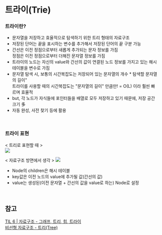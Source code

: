 # 트라이(Trie)
### 트라이란?
* 문자열을 저장하고 효율적으로 탐색하기 위한 트리 형태의 자료구조
* 저장된 단어는 끝을 표시하는 변수를 추가해서 저장된 단어의 끝 구분 가능
* 간선은 이전 정점으로부터 새롭게 추가되는 문자 정보를 가짐<br/>
  정점은 이전 정점으로부터 더해진 문자열 정보를 가짐
* 트라이의 노드는 자신의 value와 간선의 값이 연결된 노드 정보를 가지고 있는 해시테이블을 변수로 가짐
* 문자열 탐색 시, 보통의 시간복잡도는 저장되어 있는 문자열의 개수 * 탐색할 문자열의 길이" <br/>
  트라이를 사용할 때의 시간복잡도는 "문자열의 길이" 만큼만! = O(L) 이라 훨씬 빠르며 효율적
* but, 각 노드가 자식들에 포인터들을 배열로 모두 저장하고 있기 때문에, 저장 공간 크기 多
* 자동 완성, 사전 찾기 등에 활용
<br/>

### 트라이 표현
< 트리로 표현할 때 ><br/>
<img src="https://velog.velcdn.com/images%2Fgrighth12%2Fpost%2Ffd419565-5845-4663-b245-3554dcdac7a1%2Fvelog%20%ED%8F%AC%EC%8A%A4%ED%8C%85%EC%9A%A9%20-%20Database%20ER%20diagram%20(crow's%20foot)%20(6).png"><br/>

< 자료구조 방면에서 생각 >
<img src="https://velog.velcdn.com/images%2Fgrighth12%2Fpost%2F3e722f2c-6c6a-439b-83df-b10e04c4055b%2Fvelog%20%ED%8F%AC%EC%8A%A4%ED%8C%85%EC%9A%A9%20-%20Database%20ER%20diagram%20(crow's%20foot)%20(8).png"><br/>
* Node의 children은 해시 테이블
* key값은 이전 노드의 value에 추가될 값(간선의 값)
* value는 생성된(이전 문자열 + 간선의 값을 value로 하는) Node로 설정
<br/>

## 참고
[TIL 6 | 자료구조 - 그래프, 트리, 힙, 트라이](https://velog.io/@grighth12/TIL-6-%EC%9E%90%EB%A3%8C%EA%B5%AC%EC%A1%B0-%EA%B7%B8%EB%9E%98%ED%94%84-%ED%8A%B8%EB%A6%AC-%ED%9E%99-%ED%8A%B8%EB%9D%BC%EC%9D%B4)<br/>
[비선형 자료구조 - 트리(Tree)](https://velog.io/@codenmh0822/%EB%B9%84%EC%84%A0%ED%98%95-%EC%9E%90%EB%A3%8C%EA%B5%AC%EC%A1%B0-%ED%8A%B8%EB%A6%ACTree)<br/>
